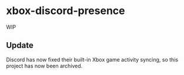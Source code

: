 # xbox-discord-presence
WIP

## Update
Discord has now fixed their built-in Xbox game activity syncing, so this project has now been archived.
